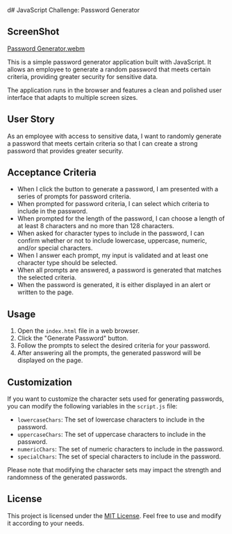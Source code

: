 d# JavaScript Challenge: Password Generator

## ScreenShot

[Password Generator.webm](https://github.com/SirModV/modVision-uofm-mod3/assets/103627016/386c1bf5-3129-470b-a101-b2675605c8c0)

This is a simple password generator application built with JavaScript. It allows an employee to generate a random password that meets certain criteria, providing greater security for sensitive data.

The application runs in the browser and features a clean and polished user interface that adapts to multiple screen sizes.

## User Story

As an employee with access to sensitive data, I want to randomly generate a password that meets certain criteria so that I can create a strong password that provides greater security.

## Acceptance Criteria

- When I click the button to generate a password, I am presented with a series of prompts for password criteria.
- When prompted for password criteria, I can select which criteria to include in the password.
- When prompted for the length of the password, I can choose a length of at least 8 characters and no more than 128 characters.
- When asked for character types to include in the password, I can confirm whether or not to include lowercase, uppercase, numeric, and/or special characters.
- When I answer each prompt, my input is validated and at least one character type should be selected.
- When all prompts are answered, a password is generated that matches the selected criteria.
- When the password is generated, it is either displayed in an alert or written to the page.

## Usage

1. Open the `index.html` file in a web browser.
2. Click the "Generate Password" button.
3. Follow the prompts to select the desired criteria for your password.
4. After answering all the prompts, the generated password will be displayed on the page.

## Customization

If you want to customize the character sets used for generating passwords, you can modify the following variables in the `script.js` file:

- `lowercaseChars`: The set of lowercase characters to include in the password.
- `uppercaseChars`: The set of uppercase characters to include in the password.
- `numericChars`: The set of numeric characters to include in the password.
- `specialChars`: The set of special characters to include in the password.

Please note that modifying the character sets may impact the strength and randomness of the generated passwords.

## License
This project is licensed under the [MIT License](LICENSE). Feel free to use and modify it according to your needs.
